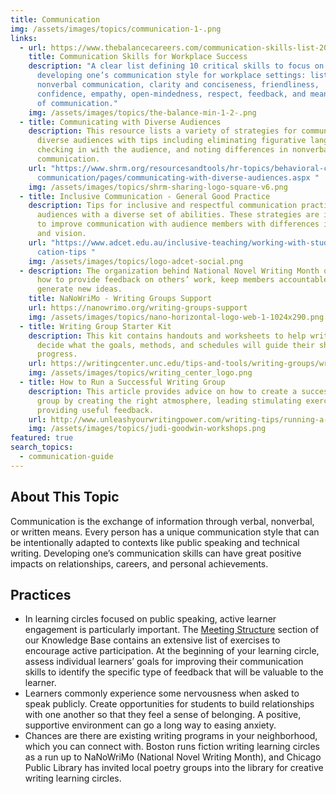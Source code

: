 ```yaml
---
title: Communication
img: /assets/images/topics/communication-1-.png
links:
  - url: https://www.thebalancecareers.com/communication-skills-list-2063779
    title: Communication Skills for Workplace Success
    description: "A clear list defining 10 critical skills to focus on when
      developing one’s communication style for workplace settings: listening,
      nonverbal communication, clarity and conciseness, friendliness,
      confidence, empathy, open-mindedness, respect, feedback, and means/medium
      of communication."
    img: /assets/images/topics/the-balance-min-1-2-.png
  - title: Communicating with Diverse Audiences
    description: This resource lists a variety of strategies for communicating with
      diverse audiences with tips including eliminating figurative language,
      checking in with the audience, and noting differences in nonverbal
      communication.
    url: "https://www.shrm.org/resourcesandtools/hr-topics/behavioral-competencies/\
      communication/pages/communicating-with-diverse-audiences.aspx "
    img: /assets/images/topics/shrm-sharing-logo-square-v6.png
  - title: Inclusive Communication - General Good Practice
    description: Tips for inclusive and respectful communication practices for
      audiences with a diverse set of abilities. These strategies are intended
      to improve communication with audience members with differences in hearing
      and vision.
    url: "https://www.adcet.edu.au/inclusive-teaching/working-with-students/communi\
      cation-tips "
    img: /assets/images/topics/logo-adcet-social.png
  - description: The organization behind National Novel Writing Month offers tips on
      how to provide feedback on others’ work, keep members accountable, and
      generate new ideas.
    title: NaNoWriMo - Writing Groups Support
    url: https://nanowrimo.org/writing-groups-support
    img: /assets/images/topics/nano-horizontal-logo-web-1-1024x290.png
  - title: Writing Group Starter Kit
    description: This kit contains handouts and worksheets to help writing groups
      decide what the goals, methods, and schedules will guide their shared
      progress.
    url: https://writingcenter.unc.edu/tips-and-tools/writing-groups/writing-group-starter-kit/
    img: /assets/images/topics/writing_center_logo.png
  - title: How to Run a Successful Writing Group
    description: This article provides advice on how to create a successful writing
      group by creating the right atmosphere, leading stimulating exercises, and
      providing useful feedback.
    url: http://www.unleashyourwritingpower.com/writing-tips/running-a-writing-group/
    img: /assets/images/topics/judi-goodwin-workshops.png
featured: true
search_topics:
  - communication-guide
---
```

## About This Topic

Communication is the exchange of information through verbal, nonverbal, or written means. Every person has a unique communication style that can be intentionally adapted to contexts like public speaking and technical writing. Developing one’s communication skills can have great positive impacts on relationships, careers, and personal achievements. 

## Practices

* In learning circles focused on public speaking, active learner engagement is particularly important. The [Meeting Structure](https://docs.p2pu.org/methodology/learning-circle-structure) section of our Knowledge Base contains an extensive list of exercises to encourage active participation. At the beginning of your learning circle, assess individual learners’ goals for improving their communication skills to identify the specific type of feedback that will be valuable to the learner.
* Learners commonly experience some nervousness when asked to speak publicly. Create opportunities for students to build relationships with one another so that they feel a sense of belonging. A positive, supportive environment can go a long way to easing anxiety. 
* Chances are there are existing writing programs in your neighborhood, which you can connect with. Boston runs fiction writing learning circles as a run up to NaNoWriMo (National Novel Writing Month), and Chicago Public Library has invited local poetry groups into the library for creative writing learning circles.